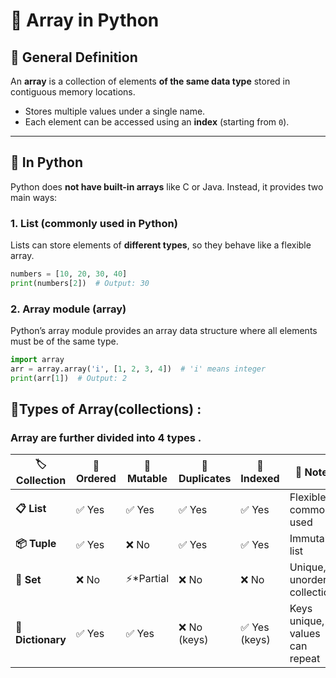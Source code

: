 # 📘 Array in Python

## 🔹 General Definition
An **array** is a collection of elements **of the same data type** stored in contiguous memory locations.  
- Stores multiple values under a single name.  
- Each element can be accessed using an **index** (starting from `0`).  

---

## 🔹 In Python

Python does **not have built-in arrays** like C or Java. Instead, it provides two main ways:

### **1. List (commonly used in Python)**
Lists can store elements of **different types**, so they behave like a flexible array.  

```python
numbers = [10, 20, 30, 40]
print(numbers[2])  # Output: 30
```
###  **2. Array module (array)**

Python’s array module provides an array data structure where all elements must be of the same type.

```Python
import array
arr = array.array('i', [1, 2, 3, 4])  # 'i' means integer
print(arr[1])  # Output: 2
```

## 🔹Types of Array(collections) :

### Array are further divided into 4 types .

| 🏷️ Collection | 📑 Ordered | 🔄 Mutable | 🔁 Duplicates | 🔢 Indexed | 📝 Notes |
|---------------|------------|------------|---------------|------------|----------|
| **📋 List**        | ✅ Yes | ✅ Yes | ✅ Yes | ✅ Yes | Flexible & commonly used |
| **📦 Tuple**       | ✅ Yes | ❌ No  | ✅ Yes | ✅ Yes | Immutable list |
| **🔗 Set**         | ❌ No  | ⚡*Partial | ❌ No  | ❌ No  | Unique, unordered collection |
| **📖 Dictionary**  | ✅ Yes | ✅ Yes | ❌ No (keys) | ✅ Yes (keys) | Keys unique, values can repeat |

